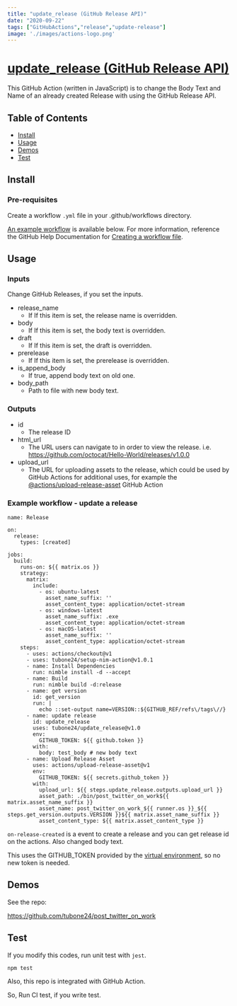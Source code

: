 ```yaml
---
title: "update_release (GitHub Release API)"
date: "2020-09-22"
tags: ["GitHubActions","release","update-release"]
image: './images/actions-logo.png'
---
```


# [update_release (GitHub Release API)](https://github.com/tubone24/update_release)

This GitHub Action (written in JavaScript) is to change the Body Text and Name of an already created Release with using the GitHub Release API.

## Table of Contents

- [Install](#install)
- [Usage](#usage)
- [Demos](#demos)
- [Test](#Test)

## Install

### Pre-requisites

Create a workflow `.yml` file in your .github/workflows directory. 

[An example workflow](https://github.com/tubone24/update_release#example-workflow---update-a-release) is available below. For more information, reference the GitHub Help Documentation for [Creating a workflow file](https://docs.github.com/en/actions/configuring-and-managing-workflows/configuring-a-workflow#creating-a-workflow-file).

## Usage

### Inputs

Change GitHub Releases, if you set the inputs. 

- release_name
  - If If this item is set, the release name is overridden.
- body
  - If If this item is set, the body text is overridden.
- draft
  - If If this item is set, the draft is overridden.
- prerelease
  - If If this item is set, the prerelease is overridden.
- is_append_body
  - If true, append body text on old one.
- body_path
  - Path to file with new body text.

### Outputs
- id
  - The release ID
- html_url
  - The URL users can navigate to in order to view the release. i.e. https://github.com/octocat/Hello-World/releases/v1.0.0
- upload_url
  - The URL for uploading assets to the release, which could be used by GitHub Actions for additional uses, for example the [@actions/upload-release-asset](https://github.com/actions/upload-release-asset) GitHub Action

### Example workflow - update a release

```
name: Release

on:
  release:
    types: [created]

jobs:
  build:
    runs-on: ${{ matrix.os }}
    strategy:
      matrix:
        include:
          - os: ubuntu-latest
            asset_name_suffix: ''
            asset_content_type: application/octet-stream
          - os: windows-latest
            asset_name_suffix: .exe
            asset_content_type: application/octet-stream
          - os: macOS-latest
            asset_name_suffix: ''
            asset_content_type: application/octet-stream
    steps:
      - uses: actions/checkout@v1
      - uses: tubone24/setup-nim-action@v1.0.1
      - name: Install Dependencies
        run: nimble install -d --accept
      - name: Build
        run: nimble build -d:release
      - name: get version
        id: get_version
        run: |
          echo ::set-output name=VERSION::${GITHUB_REF/refs\/tags\//}
      - name: update release
        id: update_release
        uses: tubone24/update_release@v1.0
        env:
          GITHUB_TOKEN: ${{ github.token }}
        with:
          body: test_body # new body text
      - name: Upload Release Asset
        uses: actions/upload-release-asset@v1
        env:
          GITHUB_TOKEN: ${{ secrets.github_token }}
        with:
          upload_url: ${{ steps.update_release.outputs.upload_url }}
          asset_path: ./bin/post_twitter_on_work${{ matrix.asset_name_suffix }}
          asset_name: post_twitter_on_work_${{ runner.os }}_${{ steps.get_version.outputs.VERSION }}${{ matrix.asset_name_suffix }}
          asset_content_type: ${{ matrix.asset_content_type }}
```

`on-release-created` is a event to create a release and you can get release id on the actions. Also changed body text.

This uses the GITHUB_TOKEN provided by the [virtual environment](https://docs.github.com/en/actions/reference/virtual-environments-for-github-hosted-runners#github_token-secret), so no new token is needed.

## Demos

See the repo:

<https://github.com/tubone24/post_twitter_on_work>

## Test

If you modify this codes, run unit test with `jest`.

```
npm test
```

Also, this repo is integrated with GitHub Action.

So, Run CI test, if you write test.
